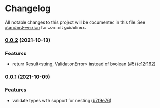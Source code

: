 # Changelog

All notable changes to this project will be documented in this file. See [standard-version](https://github.com/conventional-changelog/standard-version) for commit guidelines.

### [0.0.2](https://github.com/PDMLab/ts-schema-validator/compare/v0.0.1...v0.0.2) (2021-10-18)


### Features

* return Result<string, ValidationError> instead of boolean ([#5](https://github.com/PDMLab/ts-schema-validator/issues/5)) ([c12f162](https://github.com/PDMLab/ts-schema-validator/commit/c12f162fe819abe1c25b5dc229e024910681a714))

### 0.0.1 (2021-10-09)


### Features

* validate types with support for nesting ([b7f9e76](https://github.com/PDMLab/ts-schema-validator/commit/b7f9e768a9038f8902a2c7b302c37406d470d9fc))
